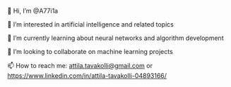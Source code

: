 👋 Hi, I’m @A77i1a

👀 I’m interested in artificial intelligence and related topics 

🌱 I’m currently learning about neural networks and algorithm development 

💞️ I’m looking to collaborate on machine learning projects

📫 How to reach me: attila.tavakolli@gmail.com or https://www.linkedin.com/in/attila-tavakolli-04893166/
